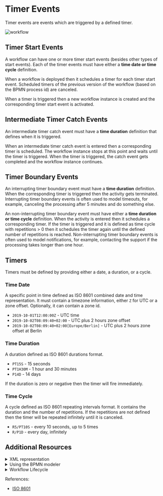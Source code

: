 # Timer Events

Timer events are events which are triggered by a defined timer.

![workflow](/bpmn-workflows/timer-events/timer-events.png)

## Timer Start Events

A workflow can have one or more timer start events (besides other types of start events). Each of the timer events must have either a **time date or time cycle** definition. 

When a workflow is deployed then it schedules a timer for each timer start event. Scheduled timers of the previous version of the workflow (based on the BPMN process id) are canceled.

When a timer is triggered then a new workflow instance is created and the corresponding timer start event is activated.

## Intermediate Timer Catch Events

An intermediate timer catch event must have a **time duration** definition that defines when it is triggered.

When an intermediate timer catch event is entered then a corresponding timer is scheduled. The workflow instance stops at this point and waits until the timer is triggered. When the timer is triggered, the catch event gets completed and the workflow instance continues.

## Timer Boundary Events

An interrupting timer boundary event must have a **time duration** definition. When the corresponding timer is triggered then the activity gets terminated. Interrupting timer boundary events is often used to model timeouts, for example, canceling the processing after 5 minutes and do something else.

An non-interrupting timer boundary event must have either a **time duration or time cycle** definition. When the activity is entered then it schedules a corresponding timer. If the timer is triggered and it is defined as time cycle with repetitions > 0 then it schedules the timer again until the defined number of repetitions is reached. Non-interrupting timer boundary events is often used to model notifications, for example, contacting the support if the processing takes longer than one hour. 

## Timers

Timers must be defined by providing either a date, a duration, or a cycle. 

### Time Date

A specific point in time defined as ISO 8601 combined date and time representation. It must contain a timezone information, either `Z` for UTC or a zone offset. Optionally, it can contain a zone id.

* `2019-10-01T12:00:00Z` - UTC time   
* `2019-10-02T08:09:40+02:00` - UTC plus 2 hours zone offset
* `2019-10-02T08:09:40+02:00[Europe/Berlin]` - UTC plus 2 hours zone offset at Berlin

### Time Duration

A duration defined as ISO 8601 durations format. 

* `PT15S` - 15 seconds
* `PT1H30M` - 1 hour and 30 minutes
* `P14D` - 14 days

If the duration is zero or negative then the timer will fire immediately.

### Time Cycle

A cycle defined as ISO 8601 repeating intervals format. It contains the duration and the number of repetitions. If the repetitions are not defined then the timer will be repeated infinitely until it is canceled.

* `R5/PT10S` - every 10 seconds, up to 5 times
* `R/P1D` - every day, infinitely

## Additional Resources

<details>
  <summary>XML representation</summary>
  <p>A timer start event with time date:

```xml
 <bpmn:startEvent id="release-date">
  <bpmn:timerEventDefinition>
    <bpmn:timeDate>2019-10-01T12:00:00Z</bpmn:timeDate>
  </bpmn:timerEventDefinition>
</bpmn:startEvent>
``` 
  
An intermediate timer catch event with time duration:

```xml
<bpmn:intermediateCatchEvent id="coffee-break">
  <bpmn:timerEventDefinition>
    <bpmn:timeDuration>PT10M</bpmn:timeDuration>
  </bpmn:timerEventDefinition>
</bpmn:intermediateCatchEvent>
```

A non-interrupting boundary timer event with time cycle:
```xml
<bpmn:boundaryEvent id="reminder" cancelActivity="false" attachedToRef="process-order">
  <bpmn:timerEventDefinition>
    <bpmn:timeCycle>R3/PT1H</bpmn:timeCycle>
  </bpmn:timerEventDefinition>
</bpmn:boundaryEvent>
```

  </p>
</details>

<details>
  <summary>Using the BPMN modeler</summary>
  <p>Adding an interrupting timer boundary event:

![message-event](/bpmn-workflows/timer-events/interrupting-timer-event.gif) 
  </p>
</details>

<details>
  <summary>Workflow Lifecycle</summary>
  <p>Workflow instance records of a timer start event: 

<table>
    <tr>
        <th>Intent</th>
        <th>Element Id</th>
        <th>Element Type</th>
    </tr>   
    <tr>
        <td>EVENT_OCCURRED</td>
        <td>release-date</td>
        <td>START_EVENT</td>
    <tr> 
    <tr>
        <td>ELEMENT_ACTIVATING</td>
        <td>release-date</td>
        <td>START_EVENT</td>
    <tr>
    <tr>
        <td>ELEMENT_ACTIVATED</td>
        <td>release-date</td>
        <td>START_EVENT</td>
    <tr>
    <tr>
        <td>ELEMENT_COMPLETING</td>
        <td>release-date</td>
        <td>START_EVENT</td>
    <tr>
    <tr>
        <td>ELEMENT_COMPLETED</td>
        <td>release-date</td>
        <td>START_EVENT</td>
    <tr>
</table>

Workflow instance records of an intermediate timer catch event: 

<table>
    <tr>
        <th>Intent</th>
        <th>Element Id</th>
        <th>Element Type</th>
    </tr>    
    <tr>
        <td>ELEMENT_ACTIVATING</td>
        <td>coffee-break</td>
        <td>INTERMEDIATE_CATCH_EVENT</td>
    <tr>
    <tr>
        <td>ELEMENT_ACTIVATED</td>
        <td>coffee-break</td>
        <td>INTERMEDIATE_CATCH_EVENT</td>
    <tr>
    <tr>
        <td>...</td>
        <td>...</td>
        <td>...</td>
    <tr>
    <tr>
        <td>EVENT_OCCURRED</td>
        <td>coffee-break</td>
        <td>INTERMEDIATE_CATCH_EVENT</td>
    <tr>
    <tr>
        <td>ELEMENT_COMPLETING</td>
        <td>coffee-break</td>
        <td>INTERMEDIATE_CATCH_EVENT</td>
    <tr>
    <tr>
        <td>ELEMENT_COMPLETED</td>
        <td>coffee-break</td>
        <td>INTERMEDIATE_CATCH_EVENT</td>
    <tr>
</table>

  </p>
</details>

References:
* [ISO 8601](https://en.wikipedia.org/wiki/ISO_8601)
